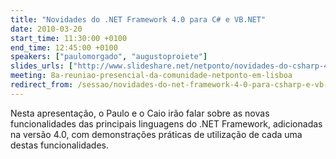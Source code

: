 ```yaml
---
title: "Novidades do .NET Framework 4.0 para C# e VB.NET"
date: 2010-03-20
start_time: 11:30:00 +0100
end_time: 12:45:00 +0100
speakers: ["paulomorgado", "augustoproiete"]
slides_urls: ["http://www.slideshare.net/netponto/novidades-do-csharp-40-3581198"]
meeting: 8a-reuniao-presencial-da-comunidade-netponto-em-lisboa
redirect_from: /sessao/novidades-do-net-framework-4-0-para-csharp-e-vb-net/
---
```

Nesta apresentação, o Paulo e o Caio irão falar sobre as novas funcionalidades das principais linguagens do .NET Framework, adicionadas na versão 4.0, com demonstrações práticas de utilização de cada uma destas funcionalidades.

